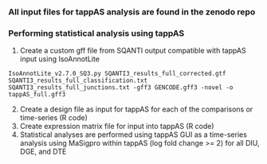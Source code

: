### All input files for tappAS analysis are found in the zenodo repo 

### Performing statistical analysis using tappAS
1. Create a custom gff file from SQANTI output compatible with tappAS input using IsoAnnotLite
```shell
IsoAnnotLite_v2.7.0_SQ3.py SQANTI3_results_full_corrected.gtf SQANTI3_results_full_classification.txt SQANTI3_results_full_junctions.txt -gff3 GENCODE.gff3 -novel -o tappAS_full.gff3
```
2. Create a design file as input for tappAS for each of the comparisons or time-series (R code)
3. Create expression matrix file for input into tappAS (R code)
4. Statistical analyses are performed using tappAS GUI as a time-series analysis using MaSigpro within tappAS (log fold change >= 2) for all DIU, DGE, and DTE
